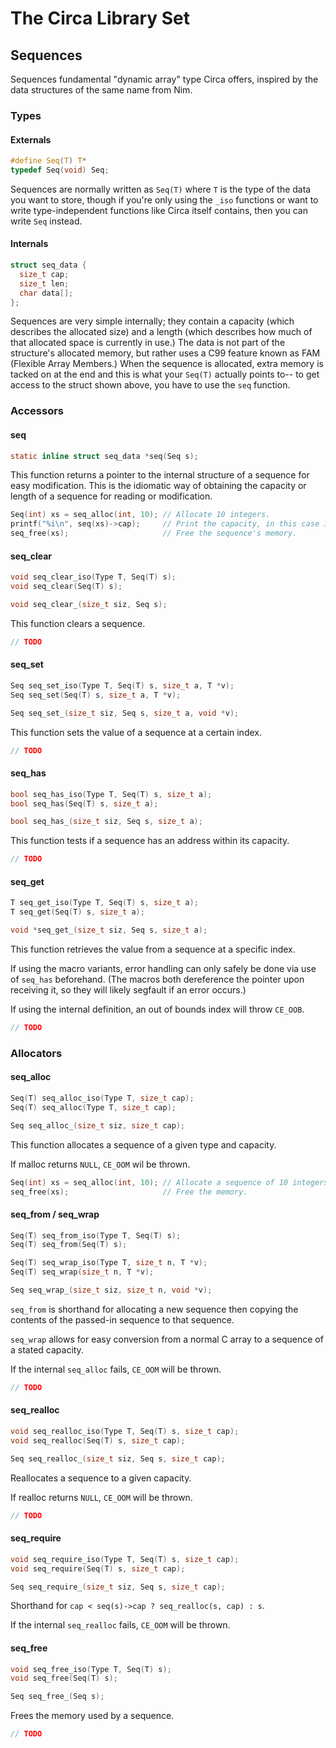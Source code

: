 # The Circa Library Set

## Sequences

Sequences fundamental "dynamic array" type Circa offers,
inspired by the data structures of the same name from Nim.

### Types

#### Externals

```C
#define Seq(T) T*
typedef Seq(void) Seq;
```

Sequences are normally written as `Seq(T)` where `T` is the
type of the data you want to store, though if you're only using
the `_iso` functions or want to write type-independent functions
like Circa itself contains, then you can write `Seq` instead.

#### Internals

```C
struct seq_data {
  size_t cap;
  size_t len;
  char data[];
};
```

Sequences are very simple internally; they contain a capacity
(which describes the allocated size) and a length (which describes
how much of that allocated space is currently in use.) The data
is not part of the structure's allocated memory, but rather uses
a C99 feature known as FAM (Flexible Array Members.) When the sequence
is allocated, extra memory is tacked on at the end and this is what
your `Seq(T)` actually points to-- to get access to the struct shown above,
you have to use the `seq` function.

### Accessors

#### seq

```C
static inline struct seq_data *seq(Seq s);
```

This function returns a pointer to the internal structure
of a sequence for easy modification. This is the idiomatic way of
obtaining the capacity or length of a sequence for reading or
modification.

```C
Seq(int) xs = seq_alloc(int, 10); // Allocate 10 integers.
printf("%i\n", seq(xs)->cap);     // Print the capacity, in this case 10.
seq_free(xs);                     // Free the sequence's memory.
```

#### seq_clear

```C
void seq_clear_iso(Type T, Seq(T) s);
void seq_clear(Seq(T) s);

void seq_clear_(size_t siz, Seq s);
```

This function clears a sequence.

```C
// TODO
```

#### seq_set

```C
Seq seq_set_iso(Type T, Seq(T) s, size_t a, T *v);
Seq seq_set(Seq(T) s, size_t a, T *v);

Seq seq_set_(size_t siz, Seq s, size_t a, void *v);
```

This function sets the value of a sequence at a certain index.

```C
// TODO
```

#### seq_has

```C
bool seq_has_iso(Type T, Seq(T) s, size_t a);
bool seq_has(Seq(T) s, size_t a);

bool seq_has_(size_t siz, Seq s, size_t a);
```

This function tests if a sequence has an address within its capacity.

```C
// TODO
```

#### seq_get

```C
T seq_get_iso(Type T, Seq(T) s, size_t a);
T seq_get(Seq(T) s, size_t a);

void *seq_get_(size_t siz, Seq s, size_t a);
```

This function retrieves the value from a sequence at a specific index.

If using the macro variants, error handling can only safely be done via
use of `seq_has` beforehand. (The macros both dereference the pointer
upon receiving it, so they will likely segfault if an error occurs.)

If using the internal definition, an out of bounds index will throw
`CE_OOB`.

```C
// TODO
```

### Allocators

#### seq_alloc

```C
Seq(T) seq_alloc_iso(Type T, size_t cap);
Seq(T) seq_alloc(Type T, size_t cap);

Seq seq_alloc_(size_t siz, size_t cap);
```

This function allocates a sequence of a given type and capacity.

If malloc returns `NULL`, `CE_OOM` wil be thrown.

```C
Seq(int) xs = seq_alloc(int, 10); // Allocate a sequence of 10 integers.
seq_free(xs);                     // Free the memory.
```

#### seq_from / seq_wrap

```C
Seq(T) seq_from_iso(Type T, Seq(T) s);
Seq(T) seq_from(Seq(T) s);

Seq(T) seq_wrap_iso(Type T, size_t n, T *v);
Seq(T) seq_wrap(size_t n, T *v);

Seq seq_wrap_(size_t siz, size_t n, void *v);
```

`seq_from` is shorthand for allocating a new sequence then
copying the contents of the passed-in sequence to that sequence.

`seq_wrap` allows for easy conversion from a normal C array
to a sequence of a stated capacity.

If the internal `seq_alloc` fails, `CE_OOM` will be thrown.

```C
// TODO
```

#### seq_realloc

```C
void seq_realloc_iso(Type T, Seq(T) s, size_t cap);
void seq_realloc(Seq(T) s, size_t cap);

Seq seq_realloc_(size_t siz, Seq s, size_t cap);
```

Reallocates a sequence to a given capacity.

If realloc returns `NULL`, `CE_OOM` will be thrown.

```C
// TODO
```

#### seq_require

```C
void seq_require_iso(Type T, Seq(T) s, size_t cap);
void seq_require(Seq(T) s, size_t cap);

Seq seq_require_(size_t siz, Seq s, size_t cap);
```

Shorthand for `cap < seq(s)->cap ? seq_realloc(s, cap) : s`.

If the internal `seq_realloc` fails, `CE_OOM` will be thrown.

#### seq_free

```C
void seq_free_iso(Type T, Seq(T) s);
void seq_free(Seq(T) s);

Seq seq_free_(Seq s);
```

Frees the memory used by a sequence.

```C
// TODO
```
